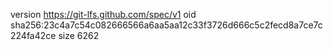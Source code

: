 version https://git-lfs.github.com/spec/v1
oid sha256:23c4a7c54c082666566a6aa5aa12c33f3726d666c5c2fecd8a7ce7c224fa42ce
size 6262
